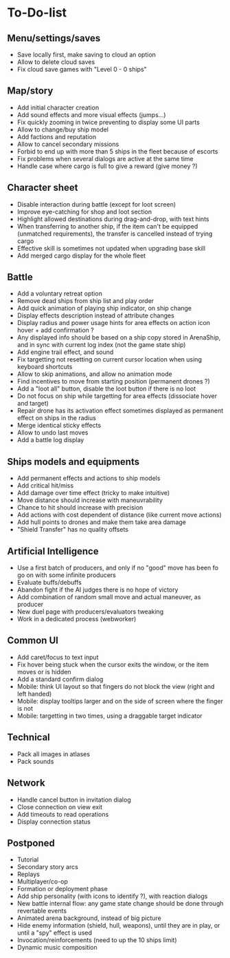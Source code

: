 To-Do-list
==========

Menu/settings/saves
-------------------

* Save locally first, make saving to cloud an option
* Allow to delete cloud saves
* Fix cloud save games with "Level 0 - 0 ships"

Map/story
---------

* Add initial character creation
* Add sound effects and more visual effects (jumps...)
* Fix quickly zooming in twice preventing to display some UI parts
* Allow to change/buy ship model
* Add factions and reputation
* Allow to cancel secondary missions
* Forbid to end up with more than 5 ships in the fleet because of escorts
* Fix problems when several dialogs are active at the same time
* Handle case where cargo is full to give a reward (give money ?)

Character sheet
---------------

* Disable interaction during battle (except for loot screen)
* Improve eye-catching for shop and loot section
* Highlight allowed destinations during drag-and-drop, with text hints
* When transferring to another ship, if the item can't be equipped (unmatched requirements), the transfer is cancelled instead of trying cargo
* Effective skill is sometimes not updated when upgrading base skill
* Add merged cargo display for the whole fleet

Battle
------

* Add a voluntary retreat option
* Remove dead ships from ship list and play order
* Add quick animation of playing ship indicator, on ship change
* Display effects description instead of attribute changes
* Display radius and power usage hints for area effects on action icon hover + add confirmation ?
* Any displayed info should be based on a ship copy stored in ArenaShip, and in sync with current log index (not the game state ship)
* Add engine trail effect, and sound
* Fix targetting not resetting on current cursor location when using keyboard shortcuts
* Allow to skip animations, and allow no animation mode
* Find incentives to move from starting position (permanent drones ?)
* Add a "loot all" button, disable the loot button if there is no loot
* Do not focus on ship while targetting for area effects (dissociate hover and target)
* Repair drone has its activation effect sometimes displayed as permanent effect on ships in the radius
* Merge identical sticky effects
* Allow to undo last moves
* Add a battle log display

Ships models and equipments
---------------------------

* Add permanent effects and actions to ship models
* Add critical hit/miss
* Add damage over time effect (tricky to make intuitive)
* Move distance should increase with maneuvrability
* Chance to hit should increase with precision
* Add actions with cost dependent of distance (like current move actions)
* Add hull points to drones and make them take area damage
* "Shield Transfer" has no quality offsets

Artificial Intelligence
-----------------------

* Use a first batch of producers, and only if no "good" move has been fo go on with some infinite producers
* Evaluate buffs/debuffs
* Abandon fight if the AI judges there is no hope of victory
* Add combination of random small move and actual maneuver, as producer
* New duel page with producers/evaluators tweaking
* Work in a dedicated process (webworker)

Common UI
---------

* Add caret/focus to text input
* Fix hover being stuck when the cursor exits the window, or the item moves or is hidden
* Add a standard confirm dialog
* Mobile: think UI layout so that fingers do not block the view (right and left handed)
* Mobile: display tooltips larger and on the side of screen where the finger is not
* Mobile: targetting in two times, using a draggable target indicator

Technical
---------

* Pack all images in atlases
* Pack sounds

Network
-------

* Handle cancel button in invitation dialog
* Close connection on view exit
* Add timeouts to read operations
* Display connection status

Postponed
---------

* Tutorial
* Secondary story arcs
* Replays
* Multiplayer/co-op
* Formation or deployment phase
* Add ship personality (with icons to identify ?), with reaction dialogs
* New battle internal flow: any game state change should be done through revertable events
* Animated arena background, instead of big picture
* Hide enemy information (shield, hull, weapons), until they are in play, or until a "spy" effect is used
* Invocation/reinforcements (need to up the 10 ships limit)
* Dynamic music composition
